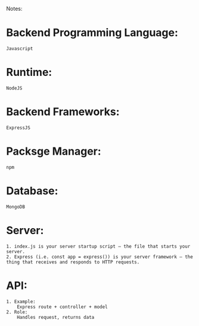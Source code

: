 Notes:
# Backend Programming Language:
    Javascript 
# Runtime:
    NodeJS
# Backend Frameworks:
    ExpressJS
# Packsge Manager:
    npm
# Database:
    MongoDB
# Server:
    1. index.js is your server startup script — the file that starts your server.
    2. Express (i.e. const app = express()) is your server framework — the thing that receives and responds to HTTP requests.
# API:
    1. Example: 
        Express route + controller + model
    2. Role:
        Handles request, returns data
